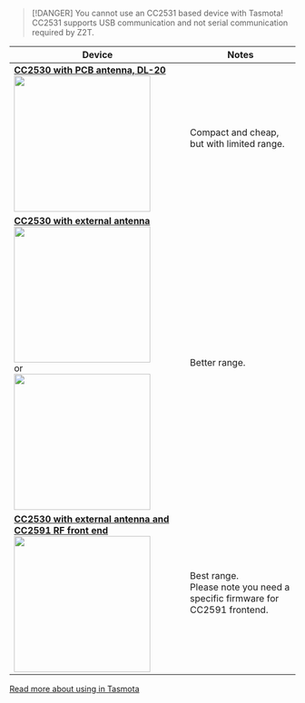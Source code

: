 
> [!DANGER]
>You cannot use an CC2531 based device with Tasmota! CC2531 supports USB communication and not serial communication required by Z2T.

|Device	|Notes|
|---|---|
|**[CC2530 with PCB antenna, DL-20](https://www.aliexpress.com/item/32904763478.html)**<BR>[<img src="https://user-images.githubusercontent.com/34340210/67676080-29301a00-f957-11e9-8799-c819241e0b4c.png" width="240">](https://user-images.githubusercontent.com/34340210/67676080-29301a00-f957-11e9-8799-c819241e0b4c.png "CC2530 DL-20 Pin-outs")|Compact and cheap, but with limited range.|
|**[CC2530 with external antenna](https://www.aliexpress.com/item/33007098493.html)**<BR><img src="https://user-images.githubusercontent.com/49731213/64906209-c0ad1680-d6e3-11e9-8703-71ea36c5be72.jpg" width="240"><BR>or<BR><img src="https://user-images.githubusercontent.com/49731213/64913622-eec24300-d743-11e9-9416-0b19a4cbc3c4.jpg" width="240">|Better range.|
|**[CC2530 with external antenna and CC2591 RF front end](https://www.aliexpress.com/item/4000118023903.html)**<BR><img src="https://user-images.githubusercontent.com/49731213/64906219-f0f4b500-d6e3-11e9-8cd0-e135af531718.jpg" width="240">|Best range.<BR>Please note you need a specific firmware for CC2591 frontend.|

[Read more about using in Tasmota](/Zigbee)